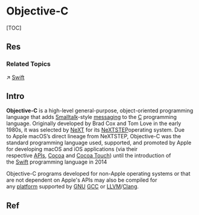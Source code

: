# Objective-C

[TOC]



## Res
### Related Topics
↗ [Swift](../../Swift/Swift.md)



## Intro
**Objective-C** is a high-level general-purpose, object-oriented programming language that adds [Smalltalk](https://en.wikipedia.org/wiki/Smalltalk "Smalltalk")-style [messaging](https://en.wikipedia.org/wiki/Message_passing "Message passing") to the [C](https://en.wikipedia.org/wiki/C_(programming_language) "C (programming language)") programming language. Originally developed by Brad Cox and Tom Love in the early 1980s, it was selected by [NeXT](https://en.wikipedia.org/wiki/NeXT "NeXT") for its [NeXTSTEP](https://en.wikipedia.org/wiki/NeXTSTEP "NeXTSTEP")operating system. Due to Apple macOS’s direct lineage from NeXTSTEP, Objective-C was the standard programming language used, supported, and promoted by Apple for developing macOS and iOS applications (via their respective [APIs](https://en.wikipedia.org/wiki/Application_programming_interface "Application programming interface"), [Cocoa](https://en.wikipedia.org/wiki/Cocoa_(API) "Cocoa (API)") and [Cocoa Touch](https://en.wikipedia.org/wiki/Cocoa_Touch "Cocoa Touch")) until the introduction of the [Swift](https://en.wikipedia.org/wiki/Swift_(programming_language) "Swift (programming language)") programming language in 2014

Objective-C programs developed for non-Apple operating systems or that are not dependent on Apple's APIs may also be compiled for any [platform](https://en.wikipedia.org/wiki/Computer_platform "Computer platform") supported by [GNU](https://en.wikipedia.org/wiki/GNU "GNU") [GCC](https://en.wikipedia.org/wiki/GNU_Compiler_Collection "GNU Compiler Collection") or [LLVM](https://en.wikipedia.org/wiki/LLVM "LLVM")/[Clang](https://en.wikipedia.org/wiki/Clang "Clang").



## Ref
[Objective-C | WikiPeida]: https://en.wikipedia.org/wiki/Objective-C
